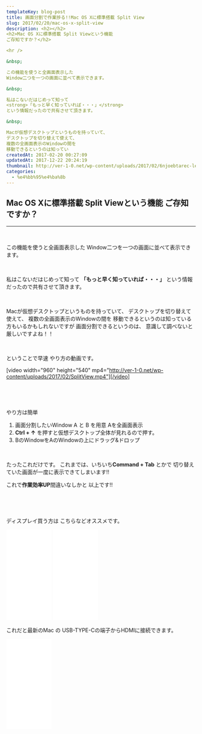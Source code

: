 ```yaml
---
templateKey: blog-post
title: 画面分割で作業捗る!!Mac OS Xに標準搭載 Split View
slug: 2017/02/20/mac-os-x-split-view
description: <h2></h2>
<h2>Mac OS Xに標準搭載 Split Viewという機能
ご存知ですか？</h2>

<hr />

&nbsp;

この機能を使うと全画面表示した
Window二つを一つの画面に並べて表示できます。

&nbsp;

私はこないだはじめって知って
<strong>「もっと早く知っていれば・・・」</strong>
という情報だったので共有させて頂きます。

&nbsp;

Macが仮想デスクトップというものを持っていて、
デスクトップを切り替えて使えて、
複数の全画面表示のWindowの間を
移動できるというのは知ってい
createdAt: 2017-02-20 00:27:09
updatedAt: 2017-12-22 20:24:19
thumbnail: http://ver-1-0.net/wp-content/uploads/2017/02/6njoebtarec-lee-campbell.jpg
categories: 
  - %e4%bb%95%e4%ba%8b
---
```


<h2></h2>
<h2>Mac OS Xに標準搭載 Split Viewという機能
ご存知ですか？</h2>

<hr />

&nbsp;

この機能を使うと全画面表示した
Window二つを一つの画面に並べて表示できます。

&nbsp;

私はこないだはじめって知って
<strong>「もっと早く知っていれば・・・」</strong>
という情報だったので共有させて頂きます。

&nbsp;

Macが仮想デスクトップというものを持っていて、
デスクトップを切り替えて使えて、
複数の全画面表示のWindowの間を
移動できるというのは知っている方もいるかもしれないですが
画面分割できるというのは、
意識して調べないと厳しいですよね！！

&nbsp;

ということで早速
やり方の動画です。

[video width="960" height="540" mp4="http://ver-1-0.net/wp-content/uploads/2017/02/SplitView.mp4"][/video]

&nbsp;

&nbsp;

やり方は簡単
<ol>
 	<li>画面分割したいWindow A と B を用意
Aを全画面表示</li>
 	<li><strong>Ctrl + ↑</strong> を押すと仮想デスクトップ全体が見れるので押す。</li>
 	<li>BのWindowをAのWindowの上にドラッグ&amp;ドロップ</li>
</ol>
&nbsp;

たったこれだけです。
これまでは、いちいち<strong>Command + Tab</strong> とかで
切り替えていた画面が一度に表示できてしまいます!!

これで<strong>作業効率UP</strong>間違いなしかと
以上です!!

&nbsp;

&nbsp;

ディスプレイ買う方は
こちらなどオススメです。

<iframe style="width: 120px; height: 240px;" src="//rcm-fe.amazon-adsystem.com/e/cm?lt1=_blank&amp;bc1=000000&amp;IS2=1&amp;bg1=FFFFFF&amp;fc1=000000&amp;lc1=0000FF&amp;t=llg01-22&amp;o=9&amp;p=8&amp;l=as4&amp;m=amazon&amp;f=ifr&amp;ref=as_ss_li_til&amp;asins=B01FQ6JM8S&amp;linkId=04d5f61b3b188251233e5c01d4fd446d" width="300" height="150" frameborder="0" marginwidth="0" marginheight="0" scrolling="no"></iframe>

<iframe style="width: 120px; height: 240px;" src="//rcm-fe.amazon-adsystem.com/e/cm?lt1=_blank&amp;bc1=000000&amp;IS2=1&amp;bg1=FFFFFF&amp;fc1=000000&amp;lc1=0000FF&amp;t=llg01-22&amp;o=9&amp;p=8&amp;l=as4&amp;m=amazon&amp;f=ifr&amp;ref=as_ss_li_til&amp;asins=B014I8SSD0&amp;linkId=1747b8fac3230078e4a3f82558d2c6e7" width="300" height="150" frameborder="0" marginwidth="0" marginheight="0" scrolling="no"></iframe>

これだと最新のMac の USB-TYPE-Cの端子からHDMIに接続できます。
<iframe style="width: 120px; height: 240px;" src="//rcm-fe.amazon-adsystem.com/e/cm?lt1=_blank&amp;bc1=000000&amp;IS2=1&amp;bg1=FFFFFF&amp;fc1=000000&amp;lc1=0000FF&amp;t=llg01-22&amp;o=9&amp;p=8&amp;l=as4&amp;m=amazon&amp;f=ifr&amp;ref=as_ss_li_til&amp;asins=B01CG7CMSM&amp;linkId=c47bc43afce7e2250c60fc2db1d6f6f5" width="300" height="150" frameborder="0" marginwidth="0" marginheight="0" scrolling="no"></iframe>
